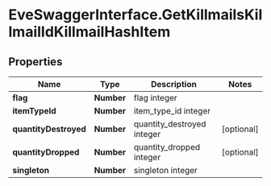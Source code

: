 # EveSwaggerInterface.GetKillmailsKillmailIdKillmailHashItem

## Properties
Name | Type | Description | Notes
------------ | ------------- | ------------- | -------------
**flag** | **Number** | flag integer | 
**itemTypeId** | **Number** | item_type_id integer | 
**quantityDestroyed** | **Number** | quantity_destroyed integer | [optional] 
**quantityDropped** | **Number** | quantity_dropped integer | [optional] 
**singleton** | **Number** | singleton integer | 


